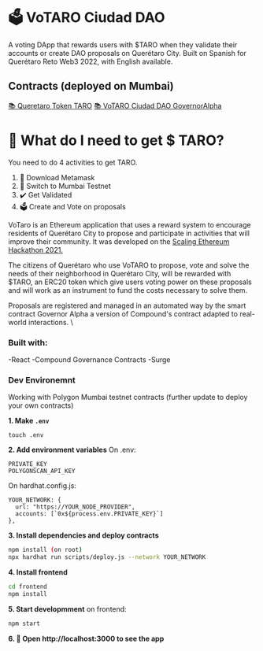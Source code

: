 # 🗳️ VoTARO Ciudad DAO
A voting DApp that rewards users with $TARO when they validate their accounts or create DAO proposals on Querétaro City. Built on Spanish for Querétaro Reto Web3 2022, with English available.

## Contracts (deployed on Mumbai)

[📚 Queretaro Token TARO](https://mumbai.polygonscan.com/address/0x6fa2279228288F392CBd2f967D93d77F655D76B2#code)
[📚 VoTARO Ciudad DAO GovernorAlpha](https://mumbai.polygonscan.com/address/0x23131cBc792aAdc67CFf8E4f636f6F9c89ed9456#code)
  
# 🧰 What do I need to get $ TARO? 
You need to do 4 activities to get TARO.  
1. 🦊 Download Metamask  
2. 🧅 Switch to Mumbai Testnet
3. ✔️ Get Validated  
5. 🗳️ Create and Vote on proposals  
  
VoTaro is an Ethereum application that uses a reward system to encourage residents of Querétaro City to propose and participate in activities that will improve their community. It was developed on the [Scaling Ethereum Hackathon 2021.](https://showcase.ethglobal.co/scaling/cities-protocol)  

The citizens of Querétaro who use VoTARO to propose, vote and solve the needs of their neighborhood in Querétaro City, will be rewarded with $TARO, an ERC20 token which give users voting power on these proposals and will work as an instrument to fund the costs necessary to solve them.  

Proposals are registered and managed in an automated way by the smart contract Governor Alpha a version of Compound's contract adapted to real-world interactions.  \

### Built with:

-React
-Compound Governance Contracts
-Surge


### Dev Environemnt

Working with Polygon Mumbai testnet contracts (further update to deploy your own contracts)

**1. Make `.env`**

```shell
touch .env
```  

**2. Add environment variables**
On .env:
```text
PRIVATE_KEY
POLYGONSCAN_API_KEY
```  

On hardhat.config.js:
```text
YOUR_NETWORK: {
  url: "https://YOUR_NODE_PROVIDER",
  accounts: [`0x${process.env.PRIVATE_KEY}`]
},
```  

**3. Install dependencies and deploy contracts**
```bash
npm install (on root)
npx hardhat run scripts/deploy.js --network YOUR_NETWORK
```  

**4. Install frontend**
```bash
cd frontend
npm install
```
  
**5. Start developmment**
on frontend:
```bash
npm start
```

**6. 📱 Open http://localhost:3000 to see the app**